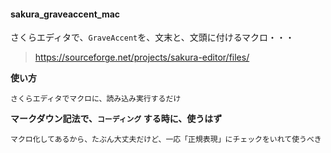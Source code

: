 <h4>sakura_graveaccent_mac</h4>

さくらエディタで、`GraveAccent`を、文末と、文頭に付けるマクロ・・・

>https://sourceforge.net/projects/sakura-editor/files/

__使い方__

`さくらエディタでマクロに、読み込み実行するだけ`

__マークダウン記法で、`コーディング` する時に、使うはず__

`マクロ化してあるから、たぶん大丈夫だけど、一応「正規表現」にチェックをいれて使うべき`
